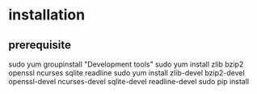 installation
===

prerequisite
---
sudo yum groupinstall "Development tools"
sudo yum install zlib bzip2 openssl ncurses sqlite readline
sudo yum install zlib-devel bzip2-devel openssl-devel ncurses-devel sqlite-devel readline-devel
sudo pip install 